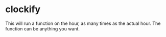 clockify
========

This will run a function on the hour, as many times as the actual hour. The function can be anything you want.
